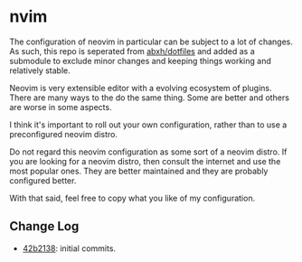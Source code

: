 # nvim

The configuration of neovim in particular can be subject to a lot of changes. As such, this
repo is seperated from [abxh/dotfiles](https://github.com/abxh/dotfiles) and added as a
submodule to exclude minor changes and keeping things working and relatively stable.

Neovim is very extensible editor with a evolving ecosystem of plugins. There are many
ways to the do the same thing. Some are better and others are worse in some aspects.

I think it's important to roll out your own configuration, rather than to use a
preconfigured neovim distro.

Do not regard this neovim configuration as some sort of a neovim distro. If you are looking
for a neovim distro, then consult the internet and use the most popular ones. They are better
maintained and they are probably configured better.

With that said, feel free to copy what you like of my configuration.

## Change Log
- [42b2138](https://github.com/abxh/nvim-config/tree/42b21380de533658d178dacb89372001a845dd7a): initial commits.
